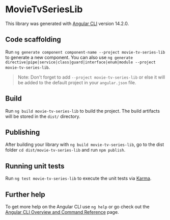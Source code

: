 # MovieTvSeriesLib

This library was generated with [Angular CLI](https://github.com/angular/angular-cli) version 14.2.0.

## Code scaffolding

Run `ng generate component component-name --project movie-tv-series-lib` to generate a new component. You can also use `ng generate directive|pipe|service|class|guard|interface|enum|module --project movie-tv-series-lib`.
> Note: Don't forget to add `--project movie-tv-series-lib` or else it will be added to the default project in your `angular.json` file. 

## Build

Run `ng build movie-tv-series-lib` to build the project. The build artifacts will be stored in the `dist/` directory.

## Publishing

After building your library with `ng build movie-tv-series-lib`, go to the dist folder `cd dist/movie-tv-series-lib` and run `npm publish`.

## Running unit tests

Run `ng test movie-tv-series-lib` to execute the unit tests via [Karma](https://karma-runner.github.io).

## Further help

To get more help on the Angular CLI use `ng help` or go check out the [Angular CLI Overview and Command Reference](https://angular.io/cli) page.
